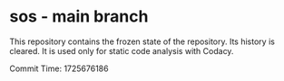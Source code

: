 # sos - main branch

This repository contains the frozen state of the repository.
Its history is cleared. It is used only for static code
analysis with Codacy.

Commit Time: 1725676186